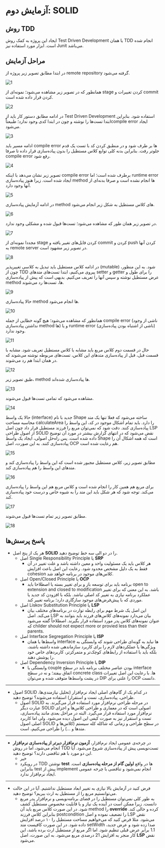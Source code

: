 # آزمایش دوم: SOLID
## روش TDD
ایجاد این پروژه به کمک روش Test Driven Development یا همان TDD انجام شده است. ابزار مورد استفاده نیز Junit می‌باشد.
## مراحل آزمایش
در ابتدا مطابق تصویر زیر پروژه از remote repository گرفته می‌شود.

![1](https://github.com/soleyman79/SE_Lab2/assets/59166192/e6f5bebd-84b2-4c96-bb17-5edbbf35bef0)

همانطور که در تصویر زیر مشاهده می‌شود؛ نمونه‌ای از stage کردن تغییرات و commit کردن قرار داده شده است.

![2](https://github.com/soleyman79/SE_Lab2/assets/59166192/3aa77d20-8b90-4d4f-ab9d-d382c31d35a4)

در ادامه مطابق دستور کار باید از Test Driven Development استفاده شود. بنابراین ابتدا تست‌ها را نوشته و چون در ابتدا کدی وجود ندارد؛ طبیعتاًcompile error ایجاد می‌شود.

![3](https://github.com/soleyman79/SE_Lab2/assets/59166192/e11dd3d4-bddb-4908-a6fe-4d147fd53e5f)

ادامه مسیر باید compile error ها بر طرف شود و در منطبق کردن کد با تست یک قدم جلوتر رفت. بنابراین بدنه کلی توابع کلاس مستطیل را بدون پیاده‌سازی قرار داده تا صرفا compile error رفع شود.

![4](https://github.com/soleyman79/SE_Lab2/assets/59166192/f7a9723b-a0de-49bd-a8e3-411023bf8b6a)

تصویر زیر نشان می‌دهد با اینکه compile error برطرف شده است؛ اما runtime error ایجاد شده است. زیرا هنوز پیاده‌سازی method ها انجام نشده است و صرفا بدنه‌ای از آنها وجود دارد.

![5](https://github.com/soleyman79/SE_Lab2/assets/59166192/fc04ba64-514b-470c-92fe-149bb68d6729)

در ادامه آزمایش پیاده‌سازی method های کلاس مستطیل به شکل زیر انجام می‌شود.

![6](https://github.com/soleyman79/SE_Lab2/assets/59166192/775869fb-9d6d-4dfa-9ff9-1276d28d6758)

در تصویر زیر همان طور که مشاهده می‌شود؛ تست‌ها قبول شده و مشکلی وجود ندارد.

![7](https://github.com/soleyman79/SE_Lab2/assets/59166192/3bf21fb3-b492-4de2-ab1d-44b60c35cf39)

مجددا نمونه‌ای از stage کردن فایل‌های تغییر یافته و commit کردن و push کردن آنها به remote server در تصویر زیر مشهود است.

![8](https://github.com/soleyman79/SE_Lab2/assets/59166192/c86177c1-8cb4-4c19-ba83-7dcc517bc5b4)

در ادامه کلاس مستطیل باید تبدیل به کلاسی تغییرپذیر (mutable) شود. به این منظور، چون از TDD پیروی می‌کنیم، ابتدا تست‌های متدهای setter و getter را برای طول و عرض مستطیل نوشته و سپس آنها را تعریف می‌کنیم. بدیهی است که پیش از پیاده‌سازی method ها، تست‌ها رد می‌شوند.

![9](https://github.com/soleyman79/SE_Lab2/assets/59166192/8f7b8837-c108-45d1-92b5-2411e24b2682)

حالا پیاده‌سازی method ها انجام می‌شود.

![10](https://github.com/soleyman79/SE_Lab2/assets/59166192/8e0e451b-5f0f-4293-9fcf-64b12293c419)

همانطور که مشاهده می‌شود؛ هیچ گونه خطایی از جمله compile error (ناشی از وجود نداشتن پیاده‌سازی method ها) و یا runtime error (ناشی از اشتباه بودن پیاده‌سازی) وجود ندارد.

![11](https://github.com/soleyman79/SE_Lab2/assets/59166192/35ad3c49-a06e-48ba-9b1f-b754ea9247ca)

حال در قسمت دوم کلاس مربع باید مشابه با کلاس مستطیل تعریف شود. مشابه با قسمت قبل، قبل از پیاده‌سازی متدهای این کلاس، تست‌های مربوطه نوشته می‌شوند که در همان ابتدا هم رد می‌شوند.

![12](https://github.com/soleyman79/SE_Lab2/assets/59166192/5a049b2e-8dc8-4bd4-a04c-d62ff947087b)

طبق تصویر زیر، method ها پیاده‌سازی شده‌اند.

![13](https://github.com/soleyman79/SE_Lab2/assets/59166192/a28c5881-ce57-43d8-ab10-9e129dae4966)

مشاهده می‌شود که تمامی تست‌ها قبول می‌شوند.

![14](https://github.com/soleyman79/SE_Lab2/assets/59166192/60002853-93e3-49b9-8e70-10f788819a7a)

حالا یک واسط (interface) جدید با نام Shape ساخته می‌شود که فعلا تنها یک متد محاسبه مساحت calculateArea را دارد. باید تمام اشکال موجود در کد، این واسط را پیاده‌سازی کنند. دقت شود که نمی‌توان مربع را فرزند مستطیل قرار داد چون اصل LSP از اصول طراحی SOLID نقض می‌شود که در انتهای گزارش بیشتر در مورد آن توضیح داده شده است. پس راه‌حل اصولی، ایجاد یک واسط Shape است که همه اشکال آن را پیاده‌سازی کنند. به این صورت، اصل OCP هم رعایت شده است.

![15](https://github.com/soleyman79/SE_Lab2/assets/59166192/0902f2ab-7cdf-49fa-ad59-c9e8903c9049)

مطابق تصویر زیر، کلاس مستطیل مجبور شده است که این واسط را پیاده‌سازی کند و متد‌های این واسط را هم پیاده‌سازی کند.

![16](https://github.com/soleyman79/SE_Lab2/assets/59166192/d2563163-40a8-4f67-9480-05dc87796634)

برای مربع هم همین کار را انجام شده است و کلاس مربع هم این واسط را پیاده‌سازی می‌کند. توجه شود که هر شکل باید این متد را به شیوه خاص و درست خود پیاده‌سازی کند.

![17](https://github.com/soleyman79/SE_Lab2/assets/59166192/2a70213a-2528-4363-970b-b51a8d22f2e5)

مطابق تصویر زیر تمام تست‌ها قبول می‌شوند.

![18](https://github.com/soleyman79/SE_Lab2/assets/59166192/e4d7e4b6-3a23-4192-893b-742798924c06)

## پاسخ پرسش‌ها
+ هر یک از پنج اصل **SOLID** را در دو الی سه خط توضیح دهید.
  + اصل Single Responsibility Principle یا **SRP**
    + هر کلاس باید یک مسئولیت واحد و معین داشته باشد و علت تغییر در آن فقط به یک دلیل مشخص محدود شود. رعایت این اصل باعث افزایش cohesion کلاس‌های موجود در برنامه خواهد شد.
  + اصل Open/Closed Principle یا **OCP**
    + برنامه باید برای توسعه باز و برای تغییر بسته یا اصطلاحا باید open to extension and closed to modification باشد. به این معنی که برای تغییر عملکرد برنامه نیازی به تغییر کد اصلی نباشد. بلکه با افزودن کد جدید یا موردی که با پیش‌فرض‌های موجود سازگاری دارد؛ برنامه تغییر کند.
  + اصل Liskov Substitution Principle یا **LSP**
    + این اصل یک شرط مهم برای رابطه توارث در برنامه‌های مختلف بیان می‌کند. اصل LSP بیان می‌دارد نمونه‌های کلاس‌های فرزند باید بتوانند به عنوان نمونه‌های کلاس پدر مورد استفاده قرار بگیرند. اصطلاحاً گفته می‌شود که childer should not expect more or provied less than their parents.
  + اصل Interface Segregation Principle یا **ISP**
    + واسط‌ها یا همان interface ها نباید به گونه‌ای طراحی شوند که وابستگی به ویژگی‌ها یا عملکردهای لازم را برای کاربرد سازماندهی شده داشته باشند، بلکه باید با استفاده از رابط‌های کوچک‌تر و متمرکزتر، کاربردهای خاص خود را پوشش دهند.
  + اصل Dependency Inversion Principle یا **DIP**
    + وابستگی یا couple بودن عناصر مختلف برنامه باید در سطح interface اتفاق بیفتد؛ و نه در سطح concrete class ها. با رعایت این اصل تغییرات در پشت واسط‌ها متوقف شده و می‌توان DIP را علتی برای OCP دانست.
---
+  اصول SOLID در کدام یک از گام‌های اصلی ایجاد نرم‌افزار (تحلیل نیازمندی‌ها، طراحی، پیاده‌سازی، تست و استقرار) استفاده می‌شوند؟ توضیح دهید.
    + اصول SOLID در مرحله طراحی نرم‌افزار مورد استفاده قرار می‌گیرند. به عبارت دیگر SOLID اصولی است که در معماری و طراحی کلاس‌ها و اجزای نرم‌افزار مورد استفاده قرار می‌گیرد. البته در مراحل بعدی مانند پیاده‌سازی، تست و استقرار نیز به صورت کیفی این اصول دیده می‌شود. ولی اما کاربرد اصلی اصول SOLID در سطح طراحی و زمانی که شاکله کله سیستم (کلاس‌ها و متدها و ...) را طراحی می‌کنیم، است.
---
+  در چرخه‌ی عمومی ایجاد نرم‌افزار، **آزمون نرم‌افزار دیرتر از پیاده‌سازی نرم‌افزار** انجام می‌شود، اما در روش TDD تست‌نویسی پیش از پیاده‌سازی شروع می‌شود. آیا این دو مورد با هم تناقضی دارند؟ توضیح دهید.
    + خیر
    + در رویکرد TDD نوشتن **test** ها در واقع **اولین گام از مرحله پباده‌سازی** است. بنابراین test پیش از implement انجام نمی‌شود و تناقضی با چرخه عمومی ایجاد نرم‌افزار ندارد. 
---
+ فرض کنید در آزمایش بالا نیازی به تغییر ابعاد مستطیل نداشتیم. آیا در این حالت می‌توانستیم مربع را از مستطیل به ارث ببریم؟ توضیح دهید.
  + به طور کلی نمی‌توان مستطیل را در فضای برنامه‌نویسی و نرم‌افزار پدر مربع دانست. زیرا ممکن است در آینده یک نیاز و یا قابلیت مخصوص مستطیل کشف شود. در این صورت کلاس مربع باید آن method را **override** کرده و خالی کند. بنابراین کلاس فرزند postcondition را تضعیف نموده و اصل LSP نقض می‌شود. مثلا فرض کنید که می‌خواهیم مساحت مستطیل را ۱۰ درصد افزایش داده شود. در این صورت کافیست متد setWidth صدا زده شود و عرض جدید، 1.1 برابر عرض قبلی تنظیم شود. اما اگر مربع از مستطیل ارث برده باشد، این کار منجر به افزایش 21 درصدی مربع می‌شود. به این صورت، اصل **LSP** نقض می‌شود.
